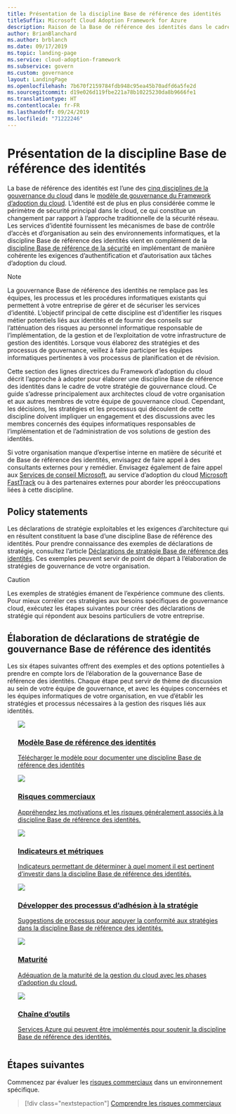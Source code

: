 ```yaml
---
title: Présentation de la discipline Base de référence des identités
titleSuffix: Microsoft Cloud Adoption Framework for Azure
description: Raison de la Base de référence des identités dans le cadre de la gouvernance du cloud
author: BrianBlanchard
ms.author: brblanch
ms.date: 09/17/2019
ms.topic: landing-page
ms.service: cloud-adoption-framework
ms.subservice: govern
ms.custom: governance
layout: LandingPage
ms.openlocfilehash: 7b670f2159784fdb948c95ea45b70adfd6a5fe2d
ms.sourcegitcommit: d19e026d119fbe221a78b10225230da8b9666fe1
ms.translationtype: HT
ms.contentlocale: fr-FR
ms.lasthandoff: 09/24/2019
ms.locfileid: "71222246"
---
```

# <a name="identity-baseline-discipline-overview"></a>Présentation de la discipline Base de référence des identités

La base de référence des identités est l’une des [cinq disciplines de la gouvernance du cloud](../governance-disciplines.md) dans le [modèle de gouvernance du Framework d’adoption du cloud](../index.md). L’identité est de plus en plus considérée comme le périmètre de sécurité principal dans le cloud, ce qui constitue un changement par rapport à l’approche traditionnelle de la sécurité réseau. Les services d’identité fournissent les mécanismes de base de contrôle d’accès et d’organisation au sein des environnements informatiques, et la discipline Base de référence des identités vient en complément de la [discipline Base de référence de la sécurité](../security-baseline/index.md) en implémentant de manière cohérente les exigences d’authentification et d’autorisation aux tâches d’adoption du cloud.

> [!NOTE]
> La gouvernance Base de référence des identités ne remplace pas les équipes, les processus et les procédures informatiques existants qui permettent à votre entreprise de gérer et de sécuriser les services d’identité. L’objectif principal de cette discipline est d’identifier les risques métier potentiels liés aux identités et de fournir des conseils sur l’atténuation des risques au personnel informatique responsable de l’implémentation, de la gestion et de l’exploitation de votre infrastructure de gestion des identités. Lorsque vous élaborez des stratégies et des processus de gouvernance, veillez à faire participer les équipes informatiques pertinentes à vos processus de planification et de révision.

Cette section des lignes directrices du Framework d’adoption du cloud décrit l’approche à adopter pour élaborer une discipline Base de référence des identités dans le cadre de votre stratégie de gouvernance cloud. Ce guide s’adresse principalement aux architectes cloud de votre organisation et aux autres membres de votre équipe de gouvernance cloud. Cependant, les décisions, les stratégies et les processus qui découlent de cette discipline doivent impliquer un engagement et des discussions avec les membres concernés des équipes informatiques responsables de l’implémentation et de l’administration de vos solutions de gestion des identités.

Si votre organisation manque d’expertise interne en matière de sécurité et de Base de référence des identités, envisagez de faire appel à des consultants externes pour y remédier. Envisagez également de faire appel aux [Services de conseil Microsoft](https://www.microsoft.com/enterprise/services), au service d’adoption du cloud [Microsoft FastTrack](https://azure.microsoft.com/programs/azure-fasttrack) ou à des partenaires externes pour aborder les préoccupations liées à cette discipline.

## <a name="policy-statements"></a>Policy statements

Les déclarations de stratégie exploitables et les exigences d’architecture qui en résultent constituent la base d’une discipline Base de référence des identités. Pour prendre connaissance des exemples de déclarations de stratégie, consultez l’article [Déclarations de stratégie Base de référence des identités](./policy-statements.md). Ces exemples peuvent servir de point de départ à l’élaboration de stratégies de gouvernance de votre organisation.

> [!CAUTION]
> Les exemples de stratégies émanent de l’expérience commune des clients. Pour mieux corréler ces stratégies aux besoins spécifiques de gouvernance cloud, exécutez les étapes suivantes pour créer des déclarations de stratégie qui répondent aux besoins particuliers de votre entreprise.

## <a name="developing-identity-baseline-governance-policy-statements"></a>Élaboration de déclarations de stratégie de gouvernance Base de référence des identités

Les six étapes suivantes offrent des exemples et des options potentielles à prendre en compte lors de l’élaboration de la gouvernance Base de référence des identités. Chaque étape peut servir de thème de discussion au sein de votre équipe de gouvernance, et avec les équipes concernées et les équipes informatiques de votre organisation, en vue d’établir les stratégies et processus nécessaires à la gestion des risques liés aux identités.

<!-- markdownlint-disable MD033 -->

<ul class="panelContent cardsE">
<li style="display: flex; flex-direction: column;">
    <a href="./template.md">
        <div class="cardSize">
            <div class="cardPadding" >
                <div class="card" >
                    <div class="cardImageOuter">
                        <div class="cardImage">
                            <img src="../../_images/govern/process-template.png" class="x-hidden-focus"/>
                        </div>
                    </div>
                    <div class="cardText" style="padding-left:0px;">
                        <h3>Modèle Base de référence des identités</h3>
                        <p class="x-hidden-focus">Télécharger le modèle pour documenter une discipline Base de référence des identités</p>
                    </div>
                </div>
            </div>
        </div>
    </a>
</li><li style="display: flex; flex-direction: column;">
    <a href="./business-risks.md">
        <div class="cardSize">
            <div class="cardPadding" >
                <div class="card" >
                    <div class="cardImageOuter">
                        <div class="cardImage">
                            <img src="../../_images/govern/process-risks.png" class="x-hidden-focus"/>
                        </div>
                    </div>
                    <div class="cardText" style="padding-left:0px;">
                        <h3>Risques commerciaux</h3>
                        <p class="x-hidden-focus">Appréhendez les motivations et les risques généralement associés à la discipline Base de référence des identités.</p>
                    </div>
                </div>
            </div>
        </div>
    </a>
</li>
<li style="display: flex; flex-direction: column;">
    <a href="./metrics-tolerance.md">
        <div class="cardSize">
            <div class="cardPadding" >
                <div class="card" >
                    <div class="cardImageOuter">
                        <div class="cardImage">
                            <img src="../../_images/govern/process-metrics.png" class="x-hidden-focus"/>
                        </div>
                    </div>
                    <div class="cardText" style="padding-left:0px;">
                        <h3>Indicateurs et métriques</h3>
                        <p class="x-hidden-focus">Indicateurs permettant de déterminer à quel moment il est pertinent d’investir dans la discipline Base de référence des identités.</p>
                    </div>
                </div>
            </div>
        </div>
    </a>
</li>
<li style="display: flex; flex-direction: column;">
    <a href="./compliance-processes.md">
        <div class="cardSize">
            <div class="cardPadding" >
                <div class="card" >
                    <div class="cardImageOuter">
                        <div class="cardImage">
                            <img src="../../_images/govern/process-enforce.png" class="x-hidden-focus"/>
                        </div>
                    </div>
                    <div class="cardText" style="padding-left:0px;">
                        <h3>Développer des processus d’adhésion à la stratégie</h3>
                        <p class="x-hidden-focus">Suggestions de processus pour appuyer la conformité aux stratégies dans la discipline Base de référence des identités.</p>
                    </div>
                </div>
            </div>
        </div>
    </a>
</li>
<li style="display: flex; flex-direction: column;">
    <a href="./discipline-improvement.md">
        <div class="cardSize">
            <div class="cardPadding" >
                <div class="card" >
                    <div class="cardImageOuter">
                        <div class="cardImage">
                            <img src="../../_images/govern/process-maturity.png" class="x-hidden-focus"/>
                        </div>
                    </div>
                    <div class="cardText" style="padding-left:0px;">
                        <h3>Maturité</h3>
                        <p class="x-hidden-focus">Adéquation de la maturité de la gestion du cloud avec les phases d’adoption du cloud.</p>
                    </div>
                </div>
            </div>
        </div>
    </a>
</li>
<li style="display: flex; flex-direction: column;">
    <a href="./toolchain.md">
        <div class="cardSize">
            <div class="cardPadding" >
                <div class="card" >
                    <div class="cardImageOuter">
                        <div class="cardImage">
                            <img src="../../_images/govern/process-toolchain.png" class="x-hidden-focus"/>
                        </div>
                    </div>
                    <div class="cardText" style="padding-left:0px;">
                        <h3>Chaîne d’outils</h3>
                        <p class="x-hidden-focus">Services Azure qui peuvent être implémentés pour soutenir la discipline Base de référence des identités.</p>
                    </div>
                </div>
            </div>
        </div>
    </a>
</li>
</ul>

<!-- markdownlint-enable MD033 -->

## <a name="next-steps"></a>Étapes suivantes

Commencez par évaluer les [risques commerciaux](./business-risks.md) dans un environnement spécifique.

> [!div class="nextstepaction"]
> [Comprendre les risques commerciaux](./business-risks.md)

